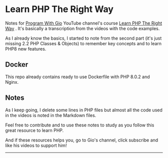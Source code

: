 # Learn PHP The Right Way

Notes for [Program With Gio](https://www.youtube.com/@ProgramWithGio) YouTube channel's course [Learn PHP The Right Way](https://www.youtube.com/playlist?list=PLr3d3QYzkw2xabQRUpcZ_IBk9W50M9pe-) . It's basically a transcription from the videos with the code examples.

As I already know the basics, I started to note from the second part (it's just missing 2.2 PHP Classes & Objects) to remember key concepts and to learn PHP8 new features.

## Docker

This repo already contains ready to use Dockerfile with PHP 8.0.2 and Nginx.

## Notes

As I keep going, I delete some lines in PHP files but almost all the code used in the videos is noted in the Markdown files.

Feel free to contribute and to use these notes to study as you follow this great resource to learn PHP.

And if these resources helps you, go to Gio's channel, click subscribe and like his videos to support him!

---
